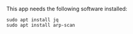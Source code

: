 This app needs the following software installed:
```
sudo apt install jq
sudo apt install arp-scan
```